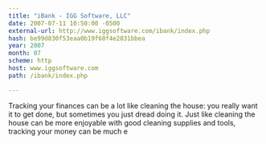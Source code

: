 ```yaml
---
title: "iBank - IGG Software, LLC"
date: 2007-07-11 10:50:00 -0500
external-url: http://www.iggsoftware.com/ibank/index.php
hash: be99d830f53eaa0b19f60f4e2831bbea
year: 2007
month: 07
scheme: http
host: www.iggsoftware.com
path: /ibank/index.php

---
```


Tracking your finances can be a lot like cleaning the house: you really want it to get done, but sometimes you just dread doing it. Just like cleaning the house can be more enjoyable with good cleaning supplies and tools, tracking your money can be much e
